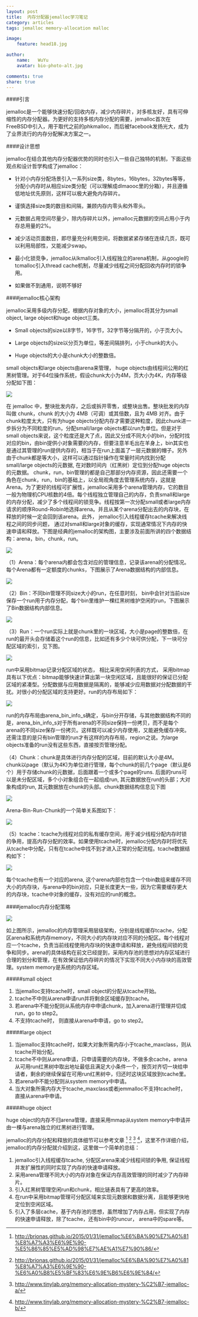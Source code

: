 ```yaml
---
layout: post
title:  内存分配器jemalloc学习笔记
category: articles
tags: jemalloc memory-allocation malloc

image:
    feature: head18.jpg

author:
    name:   WuYu
    avatar: bio-photo-alt.jpg

comments: true
share: true
---
```


####引言

jemalloc是一个能够快速分配/回收内存，减少内存碎片，对多核友好，具有可伸缩性的内存分配器。为更好的支持多核内存分配的需要，jemalloc首次在FreeBSD中引入，用于取代之前的phkmalloc，而后被facebook发扬光大，成为了业界流行的内存分配解决方案之一。

####设计思想

jemalloc在结合其他内存分配器优势的同时也引入一些自己独特的机制，下面这些观点和设计哲学构成了jemalloc：

- 针对小内存分配场景引入一系列size类，8bytes，16bytes，32bytes等等，分配小内存时从相应size类分配（可以理解成dlmaooc里的分箱），并且遵循低地址优先原则，这样可以极大避免内存碎片。

- 谨慎选择size类的数目和间隔，兼顾内存内零头和外零头。

- 元数据占用空间尽量少，除内存碎片以外，jemalloc元数据的空间占用小于内存总用量的2%。

- 减少活动页面数目，即尽量充分利用空间，将数据紧紧存储在连续几页，既可以利用局部性，又能减少swap。

- 最小化锁竞争，jemalloc从lkmalloc引入线程独立的arena机制，从google的tcmalloc引入thread cache机制，尽量减少线程之间分配回收内存时的锁争用。

- 如果做不到通用，说明不够好

####jemalloc核心架构

jemalloc采用多级内存分配，根据内存对象的大小，jemalloc将其分为small object, large object和huge object三类。

- Small objects的size以8字节，16字节，32字节等分隔开的，小于页大小。

- Large objects的size以分页为单位，等差间隔排列，小于chunk的大小。

- Huge objects的大小是chunk大小的整数倍。

small objects和large objects由arena来管理， huge objects由线程间公用的红黑树管理。对于64位操作系统，假设chunk大小为4M，页大小为4K，内存等级分配如下图：

![](/images/je1.png)

在 jemalloc 中，整块批发内存，之后或拆开零售，或整块出售。整块批发的内存叫做 chunk，chunk 的大小为 4MB（可调）或其倍数，且为 4MB 对齐。由于chunk粒度太大，只有为huge objects分配内存才需要这种粒度，因此chunk进一步拆分为不同粒度的run，分配small/large objects都以run为单位。但是对于small objects来说，这个粒度还是大了点，因此又分成不同大小的bin，分配时找对应的bin，由bin提供小对象需要的内存，但要注意羊毛出在羊身上，bin其实也是通过其管理的run提供内存的，相当于在run上面盖了一层元数据的帽子。另外由于chunk都是等大小，这样可以通过指针操作在常量时间内找到分配small/large objects的元数据, 在对数时间内（红黑树）定位到分配huge objects的元数据。 chunk，run，bin管理的都是自己那部分内存资源，因此还需要一个角色在chunk，run，bin的基础上，以全局观角度去管理系统内存，这就是Arena。为了更好的线程可扩展性，jemalloc采用多个arena管理内存，它的数目一般为物理机CPU核数的4倍。每个线程独立管理自己的内存，负责small和large的内存分配，减少了多个线程间的锁竞争。线程按第一次分配small或者large内存请求的顺序Round-Robin地选择arena。并且从某个arena分配出去的内存块，在释放的时候一定会回到该arena。此外， jemalloc引入线程缓存tcache来解决线程之间的同步问题， 通过对small和large对象的缓存，实现通常情况下内存的快速申请和释放。下图是经典的jemalloc的架构图，主要涉及前面所讲的四个数据结构：arena，bin，chunk，run。

![](/images/je2.png)

（1）Arena：每个arena内都会包含对应的管理信息，记录该arena的分配情况。每个Arena都有一定额度的chunks，下图展示了Arena数据结构的内部信息。

![](/images/je3.png)

（2）Bin：不同bin管理不同size大小的run，在任意时刻， bin中会针对当前size保存一个run用于内存分配，每个bin里维护一棵红黑树维护空闲的run，下图展示了Bin数据结构内部信息。

![](/images/je4.png)

（3）Run：一个run实际上就是chunk里的一块区域，大小是page的整数倍，在run的最开头会存储着这个run的信息，比如还有多少个块可供分配，下一块可分配区域的索引，见下图。

![](/images/je5.png)

run中采用bitmap记录分配区域的状态， 相比采用空闲列表的方式， 采用bitmap具有以下优点：bitmap能够快速计算出第一块空闲区域，且能很好的保证已分配区域的紧凑型。分配数据与应用数据是隔离的，能够减少应用数据对分配数据的干扰。对很小的分配区域的支持更好。run的内存布局如下：

![](/images/je6.png)

run的内存布局由arena_bin_info_s确定，与bin分开存储，与其他数据结构不同的是，arena_bin_info_s对于所有arena的不同size保持一份拷贝，而不是每个arena的不同size保存一份拷贝。这样既可以减少内存使用，又能避免缓存冲突。还需注意的是只有bin管理的run才有这样的内存布局，region之说。为large objects准备的run没有这些东西，直接按页管理分配。

（4）Chunk：chunk是具体进行内存分配的区域，目前的默认大小是4M。chunk以page（默认为4K)为单位进行管理，每个chunk的前几个page（默认是6个）用于存储chunk的元数据，后面跟着一个或多个page的runs. 后面的runs可以是未分配区域，多个小对象组合在一起组成run, 其元数据放在run的头部；大对象构成的run, 其元数据放在chunk的头部。chunk数据结构信息见下图

![](/images/je7.png)

Arena-Bin-Run-Chunk的一个简单关系图如下：

![](/images/je8.png)

（5）tcache：tcache为线程对应的私有缓存空间，用于减少线程分配内存时锁的争用，提高内存分配的效率。如果使用tcache时，jemalloc分配内存时将优先从tcache中分配，只有在tcache中找不到才进入正常的分配流程。tcache数据结构如下：

![](/images/je10.png)

每个tcache也有一个对应的arena, 这个arena内部也包含一个tbin数组来缓存不同大小的内存块，与arena中的bin对应，只是长度更大一些，因为它需要缓存更大的内存块，tcache中对象的缓存，没有对应的run的概念。

####jemalloc内存分配策略

![](/images/je11.png)

如上图所示，jemalloc的内存管理采用层级架构，分别是线程缓存tcache，分配区arena和系统内存memory，不同大小的内存块对应不同的分配区。每个线程对应一个tcache，负责当前线程使用内存块的快速申请和释放，避免线程间锁的竞争和同步。arena的具体结构在前文已经提到，采用内存池的思想对内存区域进行合理的划分和管理，在有效保证低内存碎片的情况下实现不同大小内存块的高效管理。system memory是系统的内存区域。

#####small object

1. 当jemalloc支持tcache时，small object的分配从tcache开始。
2.  tcache不中则从arena申请run并将剩余区域缓存到tcache。
3.  若arena中不能分配则从系统内存中申请chunk，加入arena进行管理并切成run，go to step2。
4.  不支持tcache时， 则直接从arena中申请，go to step2。

#####large object

1. 当jemalloc支持tcache时，如果大对象所需内存小于tcache_maxclass，则从tcache开始分配。
2.  tcache不中则从arena申请，只申请需要的内存块，不做多余cache，arena从可用run红黑树中取出地址最低且满足大小条件一个，按页对齐切一块给申请者，剩余的继续保留在可用run红黑树中，归还时这块区域放到tcache里。
3.  若arena中不能分配则从system memory中申请。
4.  当大对象所需内存大于tcache_maxclass或者jemmalloc不支持tcache时， 直接从arena中申请。

#####huge object

huge object的内存不归arena管理，直接采用mmap从system memory中申请并由一棵与arena独立的红黑树进行管理。

jemalloc的内存分配和释放的具体细节可以参考文章 [^1] [^2] [^3] [^4]，这里不作详细介绍，jemalloc的内存分配就介绍到这，这里做一个简单的总结：

1. jemalloc引入线程缓存tcache, 分配区arena来减少线程间锁的争用, 保证线程并发扩展性的同时实现了内存的快速申请释放。
2. 采用arena管理不同大小的内存对象在保证内存高效管理的同时减少了内存碎片。
3. 引入红黑树管理空闲run和chunk，相比链表具有了更高的效率。
4. 在run中采用bitmap管理可分配区域来实现元数据和数据分离，且能够更快地定位到空闲区域。
5. 引入了多层cache，基于内存池的思想，虽然增加了内存占用，但实现了内存的快速申请释放，除了tcache，还有bin中的runcur， arena中的spare等。

[^1]: <http://brionas.github.io/2015/01/31/jemalloc%E6%BA%90%E7%A0%81%E8%A7%A3%E6%9E%90-%E5%86%85%E5%AD%98%E7%AE%A1%E7%90%86/>

[^2]: <http://brionas.github.io/2015/01/31/jemalloc%E6%BA%90%E7%A0%81%E8%A7%A3%E6%9E%90-%E6%A0%B8%E5%BF%83%E6%9E%B6%E6%9E%84/>

[^3]: <http://www.tinylab.org/memory-allocation-mystery-%C2%B7-jemalloc-a/>

[^4]: <http://www.tinylab.org/memory-allocation-mystery-%C2%B7-jemalloc-b/>
